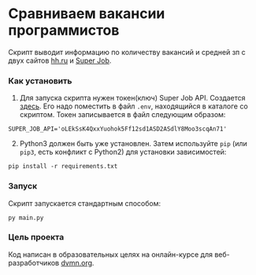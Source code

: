 # Сравниваем вакансии программистов

Скрипт выводит информацию по количеству вакансий и средней зп с двух сайтов [hh.ru](https://hh.ru) и [Super Job](https://superjob.ru).

### Как установить

1. Для запуска скрипта нужен токен(ключ) Super Job API. Создается [здесь](https://api.superjob.ru/).
Его надо поместить в файл ` .env `, находящийся в каталоге со скриптом. Токен записывается в файл следующим образом:
```
SUPER_JOB_API='oLEkSsK4QxxYuohok5Ff12sd1ASD2ASdlY8Moo3scqAn71'
```
2. Python3 должен быть уже установлен. 
Затем используйте `pip` (или `pip3`, есть конфликт с Python2) для установки зависимостей:
```
pip install -r requirements.txt
```

### Запуск

Скрипт запускается стандартным способом:

```
py main.py
```

### Цель проекта

Код написан в образовательных целях на онлайн-курсе для веб-разработчиков [dvmn.org](https://dvmn.org/).
